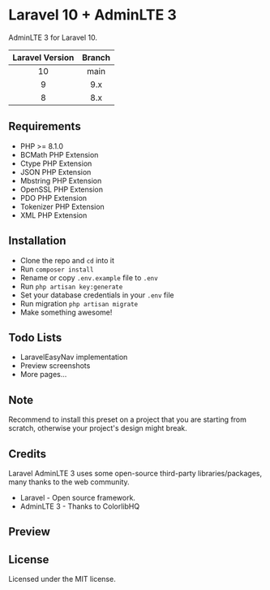 # Laravel 10 + AdminLTE 3

AdminLTE 3 for Laravel 10.

| Laravel Version | Branch |
|:---------------:|:------:|
| 10              | main   |
| 9               | 9.x    |
| 8               | 8.x    |

## Requirements

- PHP >= 8.1.0
- BCMath PHP Extension
- Ctype PHP Extension
- JSON PHP Extension
- Mbstring PHP Extension
- OpenSSL PHP Extension
- PDO PHP Extension
- Tokenizer PHP Extension
- XML PHP Extension

## Installation

- Clone the repo and `cd` into it
- Run `composer install`
- Rename or copy `.env.example` file to `.env`
- Run `php artisan key:generate`
- Set your database credentials in your `.env` file
- Run migration `php artisan migrate`
- Make something awesome!

## Todo Lists
- LaravelEasyNav implementation
- Preview screenshots
- More pages...

## Note

Recommend to install this preset on a project that you are starting from scratch, otherwise your project's design might break.

## Credits

Laravel AdminLTE 3 uses some open-source third-party libraries/packages, many thanks to the web community.

- Laravel - Open source framework.
- AdminLTE 3 - Thanks to ColorlibHQ

## Preview

## License

Licensed under the MIT license.
